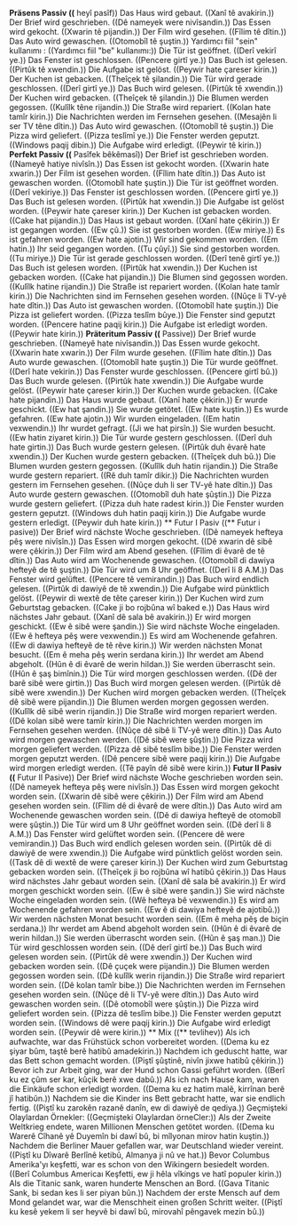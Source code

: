 **Präsens Passiv ((** heyî pasîf))
Das Haus wird gebaut. ((Xanî tê avakirin.))
Der Brief wird geschrieben. ((Dê nameyek were nivîsandin.))
Das Essen wird gekocht. ((Xwarin tê pijandin.))
Der Film wird gesehen. ((Fîlim tê dîtin.))
Das Auto wird gewaschen. ((Otomobîl tê şuştin.))
Yardımcı fiil "sein" kullanımı : ((Yardımcı fiil "be" kullanımı:))
Die Tür ist geöffnet. ((Derî vekirî ye.))
Das Fenster ist geschlossen. ((Pencere girtî ye.))
Das Buch ist gelesen. ((Pirtûk tê xwendin.))
Die Aufgabe ist gelöst. ((Peywir hate çareser kirin.))
Der Kuchen ist gebacken. ((Theîçek tê şilandin.))
Die Tür wird gerade geschlossen. ((Derî girtî ye.))
Das Buch wird gelesen. ((Pirtûk tê xwendin.))
Der Kuchen wird gebacken. ((Theîçek tê şilandin.))
Die Blumen werden gegossen. ((Kulîlk têne rijandin.))
Die Straße wird repariert. ((Kolan hate tamîr kirin.))
Die Nachrichten werden im Fernsehen gesehen. ((Mesajên li ser TV têne dîtin.))
Das Auto wird gewaschen. ((Otomobîl tê şuştin.))
Die Pizza wird geliefert. ((Pizza teslîmî ye.))
Die Fenster werden geputzt. ((Windows paqij dibin.))
Die Aufgabe wird erledigt. ((Peywir tê kirin.))
**Perfekt Passiv ((** Pasîfek bêkêmasî))
Der Brief ist geschrieben worden. ((Nameyê hatiye nivîsîn.))
Das Essen ist gekocht worden. ((Xwarin hate xwarin.))
Der Film ist gesehen worden. ((Fîlim hate dîtin.))
Das Auto ist gewaschen worden. ((Otomobîl hate şuştin.))
Die Tür ist geöffnet worden. ((Derî vekiriye.))
Das Fenster ist geschlossen worden. ((Pencere girtî ye.))
Das Buch ist gelesen worden. ((Pirtûk hat xwendin.))
Die Aufgabe ist gelöst worden. ((Peywir hate çareser kirin.))
Der Kuchen ist gebacken worden. ((Cake hat pijandin.))
Das Haus ist gebaut worden. ((Xanî hate çêkirin.))
Er ist gegangen worden. ((Ew çû.))
Sie ist gestorben worden. ((Ew miriye.))
Es ist gefahren worden. ((Ew hate ajotin.))
Wir sind gekommen worden. ((Em hatin.))
Ihr seid gegangen worden. ((Tu çûyî.))
Sie sind gestorben worden. ((Tu miriye.))
Die Tür ist gerade geschlossen worden. ((Derî tenê girtî ye.))
Das Buch ist gelesen worden. ((Pirtûk hat xwendin.))
Der Kuchen ist gebacken worden. ((Cake hat pijandin.))
Die Blumen sind gegossen worden. ((Kulîlk hatine rijandin.))
Die Straße ist repariert worden. ((Kolan hate tamîr kirin.))
Die Nachrichten sind im Fernsehen gesehen worden. ((Nûçe li TV-yê hate dîtin.))
Das Auto ist gewaschen worden. ((Otomobîl hate şuştin.))
Die Pizza ist geliefert worden. ((Pizza teslîm bûye.))
Die Fenster sind geputzt worden. ((Pencere hatine paqij kirin.))
Die Aufgabe ist erledigt worden. ((Peywir hate kirin.))
**Präteritum Passiv ((** Passive))
Der Brief wurde geschrieben. ((Nameyê hate nivîsandin.))
Das Essen wurde gekocht. ((Xwarin hate xwarin.))
Der Film wurde gesehen. ((Fîlim hate dîtin.))
Das Auto wurde gewaschen. ((Otomobîl hate şuştin.))
Die Tür wurde geöffnet. ((Derî hate vekirin.))
Das Fenster wurde geschlossen. ((Pencere girtî bû.))
Das Buch wurde gelesen. ((Pirtûk hate xwendin.))
Die Aufgabe wurde gelöst. ((Peywir hate çareser kirin.))
Der Kuchen wurde gebacken. ((Cake hate pijandin.))
Das Haus wurde gebaut. ((Xanî hate çêkirin.))
Er wurde geschickt. ((Ew hat şandin.))
Sie wurde getötet. ((Ew hate kuştin.))
Es wurde gefahren. ((Ew hate ajotin.))
Wir wurden eingeladen. ((Em hatin vexwendin.))
Ihr wurdet gefragt. ((Ji we hat pirsîn.))
Sie wurden besucht. ((Ew hatin ziyaret kirin.))
Die Tür wurde gestern geschlossen. ((Derî duh hate girtin.))
Das Buch wurde gestern gelesen. ((Pirtûk duh êvarê hate xwendin.))
Der Kuchen wurde gestern gebacken. ((Theîçek duh bû.))
Die Blumen wurden gestern gegossen. ((Kulîlk duh hatin rijandin.))
Die Straße wurde gestern repariert. ((Rê duh tamîr dikir.))
Die Nachrichten wurden gestern im Fernsehen gesehen. ((Nûçe duh li ser TV-yê hate dîtin.))
Das Auto wurde gestern gewaschen. ((Otomobîl duh hate şûştin.))
Die Pizza wurde gestern geliefert. ((Pizza duh hate radest kirin.))
Die Fenster wurden gestern geputzt. ((Windows duh hatin paqij kirin.))
Die Aufgabe wurde gestern erledigt. ((Peywir duh hate kirin.))
** Futur I Pasiv ((** Futur i pasive))
Der Brief wird nächste Woche geschrieben. ((Dê nameyek hefteya pêş were nivîsîn.))
Das Essen wird morgen gekocht. ((Dê xwarin dê sibê were çêkirin.))
Der Film wird am Abend gesehen. ((Fîlim di êvarê de tê dîtin.))
Das Auto wird am Wochenende gewaschen. ((Otomobîl di dawiya hefteyê de tê şuştin.))
Die Tür wird um 8 Uhr geöffnet. ((Derî li 8 A.M.))
Das Fenster wird gelüftet. ((Pencere tê vemirandin.))
Das Buch wird endlich gelesen. ((Pirtûk di dawiyê de tê xwendin.))
Die Aufgabe wird pünktlich gelöst. ((Peywir di wextê de tête çareser kirin.))
Der Kuchen wird zum Geburtstag gebacken. ((Cake ji bo rojbûna wî baked e.))
Das Haus wird nächstes Jahr gebaut. ((Xanî dê sala bê avakirin.))
Er wird morgen geschickt. ((Ew ê sibê were şandin.))
Sie wird nächste Woche eingeladen. ((Ew ê hefteya pêş were vexwendin.))
Es wird am Wochenende gefahren. ((Ew di dawiya hefteyê de tê rêve kirin.))
Wir werden nächsten Monat besucht. ((Em ê meha pêş werin serdana kirin.))
Ihr werdet am Abend abgeholt. ((Hûn ê di êvarê de werin hildan.))
Sie werden überrascht sein. ((Hûn ê şaş bimînin.))
Die Tür wird morgen geschlossen werden. ((Dê der barê sibê were girtin.))
Das Buch wird morgen gelesen werden. ((Pirtûk dê sibê were xwendin.))
Der Kuchen wird morgen gebacken werden. ((Theîçek dê sibê were pijandin.))
Die Blumen werden morgen gegossen werden. ((Kulîlk dê sibê werin rijandin.))
Die Straße wird morgen repariert werden. ((Dê kolan sibê were tamîr kirin.))
Die Nachrichten werden morgen im Fernsehen gesehen werden. ((Nûçe dê sibê li TV-yê were dîtin.))
Das Auto wird morgen gewaschen werden. ((Dê sibê were şûştin.))
Die Pizza wird morgen geliefert werden. ((Pizza dê sibê teslîm bibe.))
Die Fenster werden morgen geputzt werden. ((Dê pencere sibê were paqij kirin.))
Die Aufgabe wird morgen erledigt werden. ((Tê payîn dê sibê were kirin.))
**Futur II Pasiv ((** Futur II Pasive))
Der Brief wird nächste Woche geschrieben worden sein. ((Dê nameyek hefteya pêş were nivîsîn.))
Das Essen wird morgen gekocht worden sein. ((Xwarin dê sibê were çêkirin.))
Der Film wird am Abend gesehen worden sein. ((Fîlim dê di êvarê de were dîtin.))
Das Auto wird am Wochenende gewaschen worden sein. ((Dê di dawiya hefteyê de otomobîl were şûştin.))
Die Tür wird um 8 Uhr geöffnet worden sein. ((Dê derî li 8 A.M.))
Das Fenster wird gelüftet worden sein. ((Pencere dê were vemirandin.))
Das Buch wird endlich gelesen worden sein. ((Pirtûk dê di dawiyê de were xwendin.))
Die Aufgabe wird pünktlich gelöst worden sein. ((Task dê di wextê de were çareser kirin.))
Der Kuchen wird zum Geburtstag gebacken worden sein. ((Theîçek ji bo rojbûna wî hatibû çêkirin.))
Das Haus wird nächstes Jahr gebaut worden sein. ((Xanî dê sala bê avakirin.))
Er wird morgen geschickt worden sein. ((Ew ê sibê were şandin.))
Sie wird nächste Woche eingeladen worden sein. ((Wê hefteya bê vexwendin.))
Es wird am Wochenende gefahren worden sein. ((Ew ê di dawiya hefteyê de ajotibû.))
Wir werden nächsten Monat besucht worden sein. ((Em ê meha pêş de biçin serdana.))
Ihr werdet am Abend abgeholt worden sein. ((Hûn ê di êvarê de werin hildan.))
Sie werden überrascht worden sein. ((Hûn ê şaş man.))
Die Tür wird geschlossen worden sein. ((Dê derî girtî be.))
Das Buch wird gelesen worden sein. ((Pirtûk dê were xwendin.))
Der Kuchen wird gebacken worden sein. ((Dê çuçek were pijandin.))
Die Blumen werden gegossen worden sein. ((Dê kulîlk werin rijandin.))
Die Straße wird repariert worden sein. ((Dê kolan tamîr bibe.))
Die Nachrichten werden im Fernsehen gesehen worden sein. ((Nûçe dê li TV-yê were dîtin.))
Das Auto wird gewaschen worden sein. ((Dê otomobîl were şûştin.))
Die Pizza wird geliefert worden sein. ((Pizza dê teslîm bibe.))
Die Fenster werden geputzt worden sein. ((Windows dê were paqij kirin.))
Die Aufgabe wird erledigt worden sein. ((Peywir dê were kirin.))
** Mix ((** tevlihev))
Als ich aufwachte, war das Frühstück schon vorbereitet worden. ((Dema ku ez şiyar bûm, taştê berê hatibû amadekirin.))
Nachdem ich geduscht hatte, war das Bett schon gemacht worden. ((Piştî şûştinê, nivîn jixwe hatibû çêkirin.))
Bevor ich zur Arbeit ging, war der Hund schon Gassi geführt worden. ((Berî ku ez çûm ser kar, kûçik berê xwe dabû.))
Als ich nach Hause kam, waren die Einkäufe schon erledigt worden. ((Dema ku ez hatim malê, kirrînan berê jî hatibûn.))
Nachdem sie die Kinder ins Bett gebracht hatte, war sie endlich fertig. ((Piştî ku zarokên razanê danîn, ew di dawiyê de qediya.))
Geçmişteki Olaylardan Örnekler: ((Geçmişteki Olaylardan örneCler:))
Als der Zweite Weltkrieg endete, waren Millionen Menschen getötet worden. ((Dema ku Warerê Cîhanê yê Duyemîn bi dawî bû, bi mîlyonan mirov hatin kuştin.))
Nachdem die Berliner Mauer gefallen war, war Deutschland wieder vereint. ((Piştî ku Dîwarê Berlînê ketibû, Almanya ji nû ve hat.))
Bevor Columbus Amerika'yı keşfetti, war es schon von den Wikingern besiedelt worden. ((Berî Columbus Americaı Keşfetti, ew ji hêla vîkings ve hatî populer kirin.))
Als die Titanic sank, waren hunderte Menschen an Bord. ((Gava Titanic Sank, bi sedan kes li ser piyan bûn.))
Nachdem der erste Mensch auf dem Mond gelandet war, war die Menschheit einen großen Schritt weiter. ((Piştî ku kesê yekem li ser heyvê bi dawî bû, mirovahî pêngavek mezin bû.))
